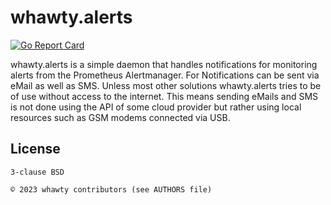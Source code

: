 # whawty.alerts

[![Go Report Card](https://goreportcard.com/badge/github.com/whawty/alerts)](https://goreportcard.com/report/github.com/whawty/alerts)

whawty.alerts is a simple daemon that handles notifications for monitoring alerts from the Prometheus Alertmanager. For Notifications
can be sent via eMail as well as SMS. Unless most other solutions whawty.alerts tries to be of use without access to the internet.
This means sending eMails and SMS is not done using the API of some cloud provider but rather using local resources such as GSM modems
connected via USB.

## License

    3-clause BSD

    © 2023 whawty contributors (see AUTHORS file)
